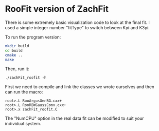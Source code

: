 # RooFit version of ZachFit

There is some extremely basic visualization code to look at the final fit. I used a simple integer number "fitType" to switch between Kpi and K3pi.

To run the program version:
```bash
mkdir build
cd build
cmake ..
make
```

Then, run it:
```
./zachFit_roofit -h
```

First we need to compile and link the classes we wrote ourselves and then can run the macro:
```
root>.L RooArgusGenBG.cxx+
root>.L RooRBWGaussConv.cxx+
root>.x zachFit_roofit.C
```

The "NumCPU" option in the real data fit can be modified to suit your individual system.
